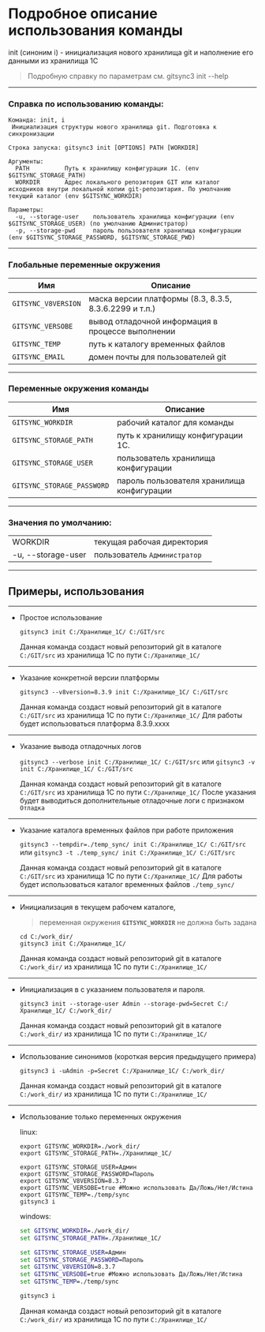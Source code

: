 # Подробное описание использования команды <init>

init (синоним i) - инициализация нового хранилища git и наполнение его данными из хранилища 1С

> Подробную справку по параметрам см. gitsync3 init --help

--------------
### Справка по использованию команды:
```
Команда: init, i
 Инициализация структуры нового хранилища git. Подготовка к синхронизации

Строка запуска: gitsync3 init [OPTIONS] PATH [WORKDIR]

Аргументы:
  PATH          Путь к хранилищу конфигурации 1С. (env $GITSYNC_STORAGE_PATH)
  WORKDIR       Адрес локального репозитория GIT или каталог исходников внутри локальной копии git-репозитария. По умолчанию текущий каталог (env $GITSYNC_WORKDIR)

Параметры:
  -u, --storage-user    пользователь хранилища конфигурации (env $GITSYNC_STORAGE_USER) (по умолчанию Администратор)
  -p, --storage-pwd     пароль пользователя хранилища конфигурации (env $GITSYNC_STORAGE_PASSWORD, $GITSYNC_STORAGE_PWD)
```
--------------
### Глобальные переменные окружения
| Имя                 | Описание                                               |
|---------------------|--------------------------------------------------------|
| `GITSYNC_V8VERSION` | маска версии платформы (8.3, 8.3.5, 8.3.6.2299 и т.п.) |
| `GITSYNC_VERSOBE`   | вывод отладочной информация в процессе выполнении      |
| `GITSYNC_TEMP`      | путь к каталогу временных файлов                       |
| `GITSYNC_EMAIL`     | домен почты для пользователей git                      |

--------------
### Переменные окружения команды

| Имя                        | Описание                                   |
|----------------------------|--------------------------------------------|
| `GITSYNC_WORKDIR`          | рабочий каталог для команды                |
| `GITSYNC_STORAGE_PATH`     | путь к хранилищу конфигурации 1С.          |
| `GITSYNC_STORAGE_USER`     | пользователь хранилища конфигурации        |
| `GITSYNC_STORAGE_PASSWORD` | пароль пользователя хранилища конфигурации |
--------------
### Значения по умолчанию:
|                    |                              |
|--------------------|------------------------------|
| WORKDIR            | текущая рабочая директория   |
| -u, --storage-user | пользователь `Администратор` |

--------------
## Примеры, использования
***
* Простое использование

    `gitsync3 init C:/Хранилище_1С/ C:/GIT/src`

    Данная команда создаст новый репозиторий git в каталоге `C:/GIT/src` из хранилища 1С по пути `C:/Хранилище_1С/`
***
* Указание конкретной версии платформы

    `gitsync3 --v8version=8.3.9 init C:/Хранилище_1С/ C:/GIT/src`

    Данная команда создаст новый репозиторий git в каталоге `C:/GIT/src` из хранилища 1С по пути `C:/Хранилище_1С/`
    Для работы будет использоватьcя платформа 8.3.9.xxxx
***
* Указание вывода отладочных логов

    `gitsync3 --verbose init C:/Хранилище_1С/ C:/GIT/src`
    или
    `gitsync3 -v init C:/Хранилище_1С/ C:/GIT/src`

    Данная команда создаст новый репозиторий git в каталоге `C:/GIT/src` из хранилища 1С по пути `C:/Хранилище_1С/`
    После указания будет выводиться дополнительные отладочные логи с признаком `Отладка`
***
* Указание каталога временных файлов при работе приложения

    `gitsync3 --tempdir=./temp_sync/ init C:/Хранилище_1С/ C:/GIT/src`
    или
    `gitsync3 -t ./temp_sync/ init C:/Хранилище_1С/ C:/GIT/src`

    Данная команда создаст новый репозиторий git в каталоге `C:/GIT/src` из хранилища 1С по пути `C:/Хранилище_1С/`
    Для работы будет использоватьcя каталог временных файлов `./temp_sync/`
***
* Инициализация в текущем рабочем каталоге,

    > переменная окружения **`GITSYNC_WORKDIR`** не должна быть задана

    ```shell
    cd C:/work_dir/
    gitsync3 init C:/Хранилище_1С/
    ```
    Данная команда создаст новый репозиторий git в каталоге `C:/work_dir/` из хранилища 1С по пути `C:/Хранилище_1С/`
***
* Инициализация в с указанием пользователя и пароля.

    ```shell
    gitsync3 init --storage-user Admin --storage-pwd=Secret C:/Хранилище_1С/ C:/work_dir/
    ```
    Данная команда создаст новый репозиторий git в каталоге `C:/work_dir/` из хранилища 1С по пути `C:/Хранилище_1С/`
***
* Использование синонимов (короткая версия предыдущего примера)

    ```shell
    gitsync3 i -uAdmin -p=Secret C:/Хранилище_1С/ C:/work_dir/
    ```
    Данная команда создаст новый репозиторий git в каталоге `C:/work_dir/` из хранилища 1С по пути `C:/Хранилище_1С/`
***
* Использование только переменных окружения

    linux:
    ```shell
    export GITSYNC_WORKDIR=./work_dir/
    export GITSYNC_STORAGE_PATH=./Хранилище_1С/

    export GITSYNC_STORAGE_USER=Админ
    export GITSYNC_STORAGE_PASSWORD=Пароль
    export GITSYNC_V8VERSION=8.3.7
    export GITSYNC_VERSOBE=true #Можно использовать Да/Ложь/Нет/Истина
    export GITSYNC_TEMP=./temp/sync
    gitsync3 i
    ```
    
    windows:
    ```cmd
    set GITSYNC_WORKDIR=./work_dir/
    set GITSYNC_STORAGE_PATH=./Хранилище_1С/

    set GITSYNC_STORAGE_USER=Админ
    set GITSYNC_STORAGE_PASSWORD=Пароль
    set GITSYNC_V8VERSION=8.3.7
    set GITSYNC_VERSOBE=true #Можно использовать Да/Ложь/Нет/Истина
    set GITSYNC_TEMP=./temp/sync

    gitsync3 i
    ```
    Данная команда создаст новый репозиторий git в каталоге `C:/work_dir/` из хранилища 1С по пути `C:/Хранилище_1С/`